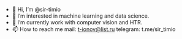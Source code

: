 - 👋 Hi, I’m @sir-timio
- 👀 I’m interested in machine learning and data science.
- 🌱 I’m currently work with computer vision and HTR.
- 📫 How to reach me 
            mail: t-ionov@list.ru
            telegram: t.me/sir_timio

<!---
sir-timio/sir-timio is a ✨ special ✨ repository because its `README.md` (this file) appears on your GitHub profile.
You can click the Preview link to take a look at your changes.
--->
